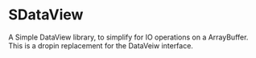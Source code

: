 # SDataView
A Simple DataView library, to simplify for IO operations on a ArrayBuffer.
This is a dropin replacement for the DataVeiw interface.
